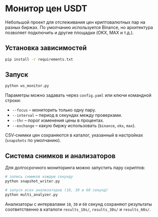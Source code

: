 # Монитор цен USDT

Небольшой проект для отслеживания цен криптовалютных пар на разных биржах.
По умолчанию используется Binance, но архитектура позволяет подключить и
другие площадки (OKX, MAX и т.д.).

## Установка зависимостей

```bash
pip install -r requirements.txt
```

## Запуск

```bash
python ws_monitor.py
```

Параметры можно задавать через `config.yaml` или ключи командной строки:

- `--focus` – мониторить только одну пару.
- `--interval` – период в секундах между проверками.
- `--thr` – порог изменения цены в процентах.
- `--exchange` – какую биржу использовать (`binance`, `okx`, `max`).

CSV‑снимки цен сохраняются в каталог, указанный в настройках (`snapshots` по
умолчанию).

## Система снимков и анализаторов

Для долгосрочного мониторинга можно запустить пару скриптов:

```bash
# запись снимков каждую секунду
python snapshot_writer.py

# запуск всех анализаторов (10, 30 и 60 секунд)
python multi_analyzer.py
```

Анализаторы с интервалами `10`, `30` и `60` секунд сохраняют результаты
соответственно в каталоги `results_10s/`, `results_30s/` и `results_60s/`.
